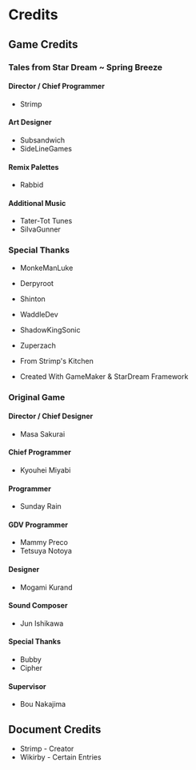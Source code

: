 # Credits
## Game Credits
### Tales from Star Dream ~ Spring Breeze
#### Director / Chief Programmer
* Strimp
#### Art Designer
* Subsandwich
* SideLineGames
#### Remix Palettes
* Rabbid
#### Additional Music
* Tater-Tot Tunes
* SiIvaGunner
### Special Thanks
* MonkeManLuke
* Derpyroot
* Shinton
* WaddleDev
* ShadowKingSonic
* Zuperzach

* From Strimp's Kitchen
* Created With GameMaker & StarDream Framework
### Original Game
#### Director / Chief Designer
* Masa Sakurai
#### Chief Programmer
* Kyouhei Miyabi
#### Programmer
* Sunday Rain
#### GDV Programmer
* Mammy Preco
* Tetsuya Notoya
#### Designer
* Mogami Kurand
#### Sound Composer
* Jun Ishikawa
#### Special Thanks
* Bubby
* Cipher
#### Supervisor
* Bou Nakajima
## Document Credits
* Strimp - Creator
* Wikirby - Certain Entries